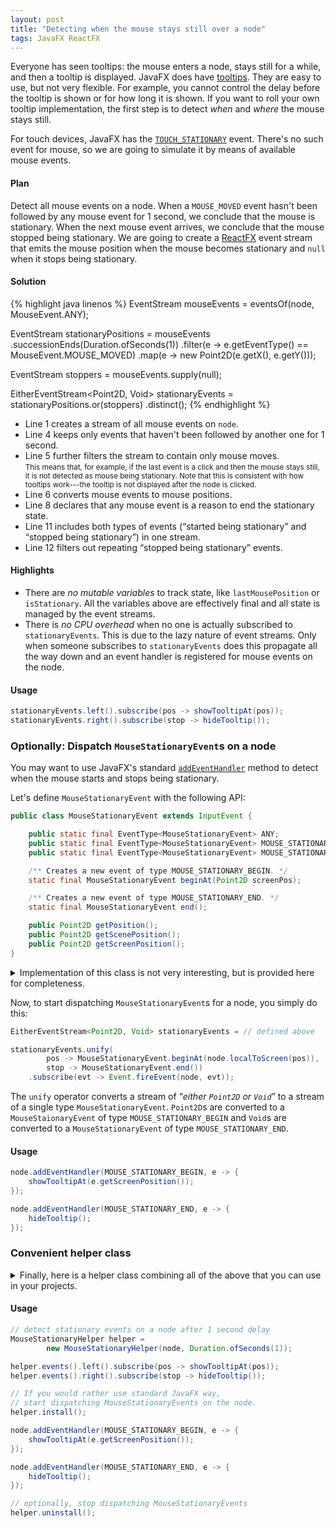 ```yaml
---
layout: post
title: "Detecting when the mouse stays still over a node"
tags: JavaFX ReactFX
---
```


Everyone has seen tooltips: the mouse enters a node, stays still for a while, and then a tooltip is displayed. JavaFX does have [tooltips](http://docs.oracle.com/javase/8/javafx/api/javafx/scene/control/Tooltip.html). They are easy to use, but not very flexible. For example, you cannot control the delay before the tooltip is shown or for how long it is shown. If you want to roll your own tooltip implementation, the first step is to detect _when_ and _where_ the mouse stays still.

For touch devices, JavaFX has the [`TOUCH_STATIONARY`](http://docs.oracle.com/javase/8/javafx/api/javafx/scene/input/TouchEvent.html#TOUCH_STATIONARY) event. There's no such event for mouse, so we are going to simulate it by means of available mouse events.

#### Plan

Detect all mouse events on a node. When a `MOUSE_MOVED` event hasn't been followed by any mouse event for 1 second, we conclude that the mouse is stationary. When the next mouse event arrives, we conclude that the mouse stopped being stationary. We are going to create a [ReactFX](http://www.reactfx.org/) event stream that emits the mouse position when the mouse becomes stationary and `null` when it stops being stationary.

#### Solution

{% highlight java linenos %}
EventStream<MouseEvent> mouseEvents = eventsOf(node, MouseEvent.ANY);

EventStream<Point2D> stationaryPositions = mouseEvents
        .successionEnds(Duration.ofSeconds(1))
        .filter(e -> e.getEventType() == MouseEvent.MOUSE_MOVED)
        .map(e -> new Point2D(e.getX(), e.getY()));

EventStream<Void> stoppers = mouseEvents.supply(null);

EitherEventStream<Point2D, Void> stationaryEvents =
        stationaryPositions.or(stoppers)
                .distinct();
{% endhighlight %}

* Line 1 creates a stream of all mouse events on `node`.
* Line 4 keeps only events that haven't been followed by another one for 1 second.
* Line 5 further filters the stream to contain only mouse moves.  
<small>This means that, for example, if the last event is a click and then the mouse stays still, it is not detected as mouse being stationary. Note that this is consistent with how tooltips work---the tooltip is not displayed after the node is clicked.</small>
* Line 6 converts mouse events to mouse positions.
* Line 8 declares that any mouse event is a reason to end the stationary state.
* Line 11 includes both types of events (<q>started being stationary</q> and <q>stopped being stationary</q>) in one stream.
* Line 12 filters out repeating <q>stopped being stationary</q> events.

#### Highlights

* There are _no mutable variables_ to track state, like `lastMousePosition` or `isStationary`. All the variables above are effectively final and all state is managed by the event streams.
* There is _no CPU overhead_ when no one is actually subscribed to `stationaryEvents`. This is due to the lazy nature of event streams. Only when someone subscribes to `stationaryEvents` does this propagate all the way down and an event handler is registered for mouse events on the node.

#### Usage

```java
stationaryEvents.left().subscribe(pos -> showTooltipAt(pos));
stationaryEvents.right().subscribe(stop -> hideTooltip());
```


### Optionally: Dispatch `MouseStationaryEvent`s on a node

You may want to use JavaFX's standard [`addEventHandler`](http://docs.oracle.com/javase/8/javafx/api/javafx/scene/Node.html#addEventHandler-javafx.event.EventType-javafx.event.EventHandler-) method to detect when the mouse starts and stops being stationary.

Let's define `MouseStationaryEvent` with the following API:

```java
public class MouseStationaryEvent extends InputEvent {

    public static final EventType<MouseStationaryEvent> ANY;
    public static final EventType<MouseStationaryEvent> MOUSE_STATIONARY_BEGIN;
    public static final EventType<MouseStationaryEvent> MOUSE_STATIONARY_END;

    /** Creates a new event of type MOUSE_STATIONARY_BEGIN. */
    static final MouseStationaryEvent beginAt(Point2D screenPos);

    /** Creates a new event of type MOUSE_STATIONARY_END. */
    static final MouseStationaryEvent end();

    public Point2D getPosition();
    public Point2D getScenePosition();
    public Point2D getScreenPosition();
}
```

<details>
  <summary>Implementation of this class is not very interesting, but is provided here for completeness.</summary>
  {% gist TomasMikula/54bf9ce95ce6bc2f3a56 MouseStationaryEvent.java %}
</details>

Now, to start dispatching `MouseStationaryEvent`s for a node, you simply do this:

```java
EitherEventStream<Point2D, Void> stationaryEvents = // defined above

stationaryEvents.unify(
        pos -> MouseStationaryEvent.beginAt(node.localToScreen(pos)),
        stop -> MouseStationaryEvent.end())
    .subscribe(evt -> Event.fireEvent(node, evt));
```

The `unify` operator converts a stream of <q>_either `Point2D` or `Void`_</q> to a stream of a single type `MouseStationaryEvent`. `Point2D`s are converted to a `MouseStaionaryEvent` of type `MOUSE_STATIONARY_BEGIN` and `Void`s are converted to a `MouseStationaryEvent` of type `MOUSE_STATIONARY_END`.

#### Usage

```java
node.addEventHandler(MOUSE_STATIONARY_BEGIN, e -> {
    showTooltipAt(e.getScreenPosition());
});

node.addEventHandler(MOUSE_STATIONARY_END, e -> {
    hideTooltip();
});
```


### Convenient helper class

<details>
  <summary>Finally, here is a helper class combining all of the above that you can use in your projects.</summary>
  {% gist TomasMikula/54bf9ce95ce6bc2f3a56 MouseStationaryHelper.java %}
</details>

#### Usage

```java
// detect stationary events on a node after 1 second delay
MouseStationaryHelper helper =
        new MouseStationaryHelper(node, Duration.ofSeconds(1));

helper.events().left().subscribe(pos -> showTooltipAt(pos));
helper.events().right().subscribe(stop -> hideTooltip());

// If you would rather use standard JavaFX way,
// start dispatching MouseStationaryEvents on the node.
helper.install();

node.addEventHandler(MOUSE_STATIONARY_BEGIN, e -> {
    showTooltipAt(e.getScreenPosition());
});

node.addEventHandler(MOUSE_STATIONARY_END, e -> {
    hideTooltip();
});

// optionally, stop dispatching MouseStationaryEvents
helper.uninstall();
```
